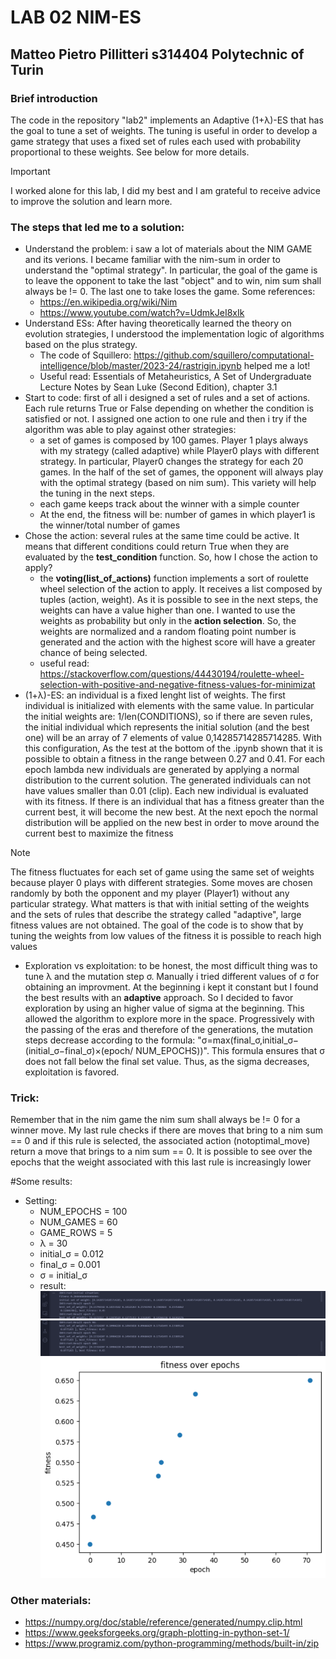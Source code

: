 # LAB 02 NIM-ES
## Matteo Pietro Pillitteri s314404 Polytechnic of Turin

### Brief introduction
The code in the repository "lab2" implements an Adaptive (1+λ)-ES that has the goal to tune a set of weights. The tuning is useful in order to develop a game strategy that uses a fixed set of rules each used with probability proportional to these weights. See below for more details.
> [!IMPORTANT]
> I worked alone for this lab, I did my best and I am grateful to receive advice to improve the solution and learn more.

### The steps that led me to a solution:
- Understand the problem: i saw a lot of materials about the NIM GAME and its verions. I became familiar with the nim-sum in order to understand the "optimal strategy". In particular, the goal of the game is to leave the opponent to take the last "object" and to win, nim sum shall always be != 0. The last one to take loses the game. Some references:
   - https://en.wikipedia.org/wiki/Nim
   - https://www.youtube.com/watch?v=UdmkJeI8xIk
- Understand ESs: After having theoretically learned the theory on evolution strategies, I understood the implementation logic of algorithms based on the plus strategy.
  - The code of Squillero: https://github.com/squillero/computational-intelligence/blob/master/2023-24/rastrigin.ipynb helped me a lot!
  - Useful read:  Essentials of Metaheuristics, A Set of Undergraduate Lecture Notes by Sean Luke (Second Edition), chapter 3.1
- Start to code: first of all i designed a set of rules and a set of actions. Each rule returns True or False depending on whether the condition is satisfied or not. I assigned one action to one rule and then i try if the algorithm was able to play against other strategies:
  - a set of games is composed by 100 games. Player 1 plays always with my strategy (called adaptive) while Player0 plays with different strategy. In particular, Player0 changes the strategy for each 20 games. In the half of the set of games, the opponent will always play with the optimal strategy (based on nim sum). This variety will help the tuning in the next steps.
  - each game keeps track about the winner with a simple counter
  - At the end, the fitness will be: number of games in which player1 is the winner/total number of games
- Chose the action: several rules at the same time could be active. It means that different conditions could return True when they are evaluated by the **test_condition** function. So, how I chose the action to apply?
   - the **voting(list_of_actions)** function implements a sort of roulette wheel selection of the action to apply. It receives a list composed by tuples (action, weight). As it is possible to see in the next steps, the weights can have a value higher than one. I wanted to use the weights as probability but only in the __action selection__. So, the weights are normalized and a random floating point number is generated and the action with the highest score will have a greater chance of being selected.
   - useful read: https://stackoverflow.com/questions/44430194/roulette-wheel-selection-with-positive-and-negative-fitness-values-for-minimizat
- (1+λ)-ES: an individual is a fixed lenght list of weights. The first individual is initialized with elements with the same value. In particular the initial weights are: 1/len(CONDITIONS), so if there are seven rules, the initial individual which represents the initial solution (and the best one) will be an array of 7 elements of value 0,14285714285714285.  With this configuration, As the test at the bottom of the .ipynb shown that it is possible to obtain a fitness in the range between 0.27 and 0.41. For each epoch lambda new individuals are generated by applying a normal distribution to the current solution. The generated individuals can not have values smaller than 0.01 (clip). Each new individual is evaluated with its fitness. If there is an individual that has a fitness greater than the current best, it will become the new best. At the next epoch the normal distribution will be applied on the new best in order to move around the current best to maximize the fitness
> [!NOTE]
> The fitness fluctuates for each set of game using the same set of weights because player 0 plays with different strategies. Some moves are chosen randomly by both the opponent and my player (Player1) without any particular strategy. What matters is that with initial setting of the weights and the sets of rules that describe the strategy called "adaptive", large fitness values are not obtained. The goal of the code is to show that by tuning the weights from low values of the fitness it is possible to reach high values

- Exploration vs exploitation: to be honest, the most difficult thing was to tune λ and the mutation step σ. Manually i tried different values of σ for obtaining an improvment. At the beginning i kept it constant but I found the best results with an **adaptive** approach. So I decided to favor exploration by using an higher value of sigma at the beginning. This allowed the algorithm to explore more in the space.
Progressively with the passing of the eras and therefore of the generations, the mutation steps decrease according to the formula: "σ=max(final_σ,initial_σ−(initial_σ−final_σ)×(epoch/ NUM_EPOCHS))". This formula ensures that σ does not fall below the final set value. Thus, as the sigma decreases, exploitation is favored.

### Trick:
Remember that in the nim game the nim sum shall always be != 0 for a winner move. My last rule checks if there are moves that bring to a nim sum == 0 and if this rule is selected, the associated action (notoptimal_move) return a move that brings to a nim sum == 0. It is possible to see over the epochs that the weight associated with this last rule is increasingly lower

#Some results:
- Setting:
   - NUM_EPOCHS = 100 
   - NUM_GAMES = 60 
   - GAME_ROWS = 5
   - λ = 30
   - initial_σ = 0.012
   - final_σ = 0.001
   - σ = initial_σ
   - result:
     ![Screenshot](./result_images/start.png)
     ![Screenshot](./result_images/end.png)
     ![Screenshot](./result_images/graph.png)

### Other materials:
- https://numpy.org/doc/stable/reference/generated/numpy.clip.html
- https://www.geeksforgeeks.org/graph-plotting-in-python-set-1/
- https://www.programiz.com/python-programming/methods/built-in/zip

